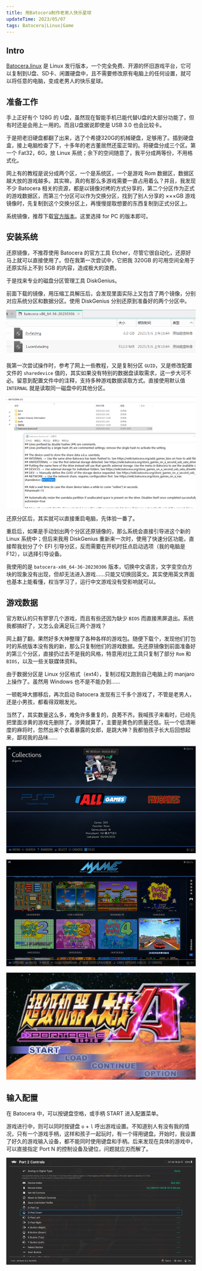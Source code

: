 ```yaml
---
title: 用Batocera制作老男人快乐星球
updateTime: 2023/05/07
tags: Batocera|Linux|Game
---
```


## Intro
[Batocera.linux](https://batocera.org/) 是 Linux 发行版本，一个完全免费、开源的怀旧游戏平台，它可以复制到U盘、SD卡、闲置硬盘中，且不需要修改原有电脑上的任何设置，就可以将任意的电脑，变成老男人的快乐星球。

## 准备工作
手上正好有个 128G 的 U盘，虽然现在智能手机已能代替U盘的大部分功能了，但有时还是会用上一用的。而且U盘据说即使是 USB 3.0 也会比较卡。

于是把老旧硬盘都翻了出来，选了个希捷320G的机械硬盘，足够用了。插到硬盘盒，接上电脑检查了下，十多年的老古董居然还蛮正常的。将硬盘分成三个区。第一个 Fat32，6G，放 Linux 系统；余下的空间随意了，我平分成两等份，不用格式化。

网上有的教程是说分成两个区，一个是系统区，一个是游戏 Rom 数据区，数据区越大放的游戏越多。其实嘛，真的有那么多游戏需要一直占用着么？并且，我发现不少 Batocera 相关的资源，都是以镜像对拷的方式分享的，第二个分区作为正式的游戏数据区，而第三个分区可以作为交换分区，找到了别人分享的 ×××GB 游戏镜像时，先复制到这个交换分区上，再慢慢提取想要的东西复制到正式分区上。

系统镜像，推荐下载[官方版本](https://batocera.org/download/)。这里选择 for PC 的版本即可。

## 安装系统
还原镜像，不推荐使用 Batocera 的官方工具 Etcher，尽管它很自动化，还原好马上就可以直接使用了。但在我第一次尝试中，它把我 320GB 的可用空间全用于还原实际上不到 5GB 的内容，造成极大的浪费。

于是找来专业的磁盘分区管理工具 DiskGenius。

前面下载的镜像，用压缩工具解压后，会发现里面实际上又包含了两个镜像，分别对应系统分区和数据分区。使用 DiskGenius 分别还原到准备好的两个分区中。

![镜像解压](/assets/docs/batocera-01.png)

我第一次尝试操作时，参考了网上一些教程，又是复制分区 `GUID`，又是修改配置文件的 `sharedevice` 值的，其实如果没有特别的数据盘读取需求，这一步大可不必。留意到配置文件中的注释，支持多种游戏数据读取方式。直接使用默认值 `INTERNAL` 就是读取同一磁盘中的其他分区。

![配置文件](/assets/docs/batocera-02.png)

还原分区后，其实就可以直接重启电脑，先体验一番了。

重启后，如果是手动划出两个分区还原镜像的，那么系统会直接引导进这个新的 Linux 系统中；但后来我用 DiskGenius 重新来一次时，使用了快速分区功能，直接帮我划分了个 EFI 引导分区，反而需要在开机时狂点启动选项（我的电脑是 F12），以选择引导设备。

我使用的是 `batocera-x86_64-36-20230306` 版本，切换中文语言，文字变空白方块的现象没有出现，但却无法进入游戏……只能又切换回英文。其实使用英文界面也基本上能看懂，权当学习了，运行中文游戏没有受影响就可以。

## 游戏数据
官方默认的只有寥寥几个游戏，而且有些还因为缺少 `BIOS` 而直接黑屏退出。系统我都搞好了，又怎么会满足玩三两个游戏？

网上翻了翻，果然好多大神整理了各种各样的游戏包。随便下载个，发现他们打包时的系统版本没有我的新，那么只复制他们的游戏数据。先还原镜像到前面准备好的第三个分区，直接扔过去不是我的风格，特意用对比工具只复制了部分 `Rom` 和 `BIOS`，以及一些关联媒体资料。

由于数据分区是 Linux 分区格式（ext4），复制过程又跑到自己电脑上的 manjaro 上操作了。虽然用 Windows 也不是不能办到……

一顿乾坤大挪移后，再次启动 Batocera 发现有三千多个游戏了，不管是老男人，还是小男孩，都看得双眼发光。

当然了，其实数量这么多，难免许多重复的，良莠不齐。我喊孩子来看时，已经先把里面涉黄的游戏先删除了。涉黄就算了，主要是黄色的质量还低。玩一个低清晰度的麻将时，忽然出来个衣着暴露的女郎，是跳大神？我都怕孩子长大后回想起来，鄙视我的品味……

![Batocera](/assets/docs/batocera-03.png)

![Batocera](/assets/docs/batocera-04.png)

![Batocera](/assets/docs/batocera-05.png)

## 输入配置
在 Batocera 中，可以按键盘空格，或手柄 START 进入配置菜单。

游戏进行中，则可以同时按键盘 `o` + `l` 呼出游戏设置。不知道别人有没有我的情况，只有一个游戏手柄，这样和孩子一起玩时，有一个得用键盘。开始时，我设置了好久的游戏输入设备，都不能同时使用键盘和手柄。后来发现在具体的游戏中，可以直接指定 Port N 的控制设备及键位，问题就应刃而解了。

![游戏中配置](/assets/docs/batocera-06.png)
